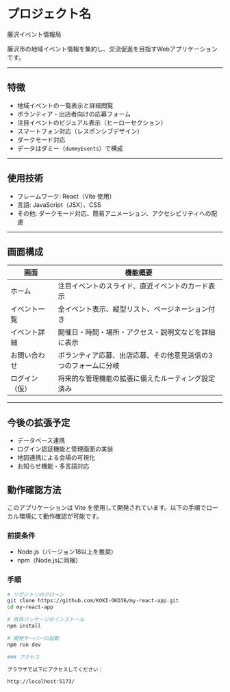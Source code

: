 # プロジェクト名
藤沢イベント情報局

藤沢市の地域イベント情報を集約し、交流促進を目指すWebアプリケーションです。

---

## 特徴

- 地域イベントの一覧表示と詳細閲覧
- ボランティア・出店者向けの応募フォーム
- 注目イベントのビジュアル表示（ヒーローセクション）
- スマートフォン対応（レスポンシブデザイン）
- ダークモード対応
- データはダミー（`dummyEvents`）で構成

---

## 使用技術

- フレームワーク: React（Vite 使用）
- 言語: JavaScript（JSX）、CSS
- その他: ダークモード対応、簡易アニメーション、アクセシビリティへの配慮

---

## 画面構成

| 画面                 | 機能概要                                                         |
|----------------------|------------------------------------------------------------------|
| ホーム               | 注目イベントのスライド、直近イベントのカード表示               |
| イベント一覧         | 全イベント表示、縦型リスト、ページネーション付き               |
| イベント詳細         | 開催日・時間・場所・アクセス・説明文などを詳細に表示           |
| お問い合わせ         | ボランティア応募、出店応募、その他意見送信の3つのフォームに分岐 |
| ログイン（仮）       | 将来的な管理機能の拡張に備えたルーティング設定済み             |

---

## 今後の拡張予定

- データベース連携
- ログイン認証機能と管理画面の実装
- 地図連携による会場の可視化
- お知らせ機能・多言語対応

## 動作確認方法

このアプリケーションは Vite を使用して開発されています。以下の手順でローカル環境にて動作確認が可能です。

### 前提条件

- Node.js（バージョン18以上を推奨）
- npm（Node.jsに同梱）

### 手順

```bash
# リポジトリのクローン
git clone https://github.com/KOKI-OKD36/my-react-app.git
cd my-react-app

# 依存パッケージのインストール
npm install

# 開発サーバーの起動
npm run dev

### アクセス

ブラウザで以下にアクセスしてください：

http://localhost:5173/







